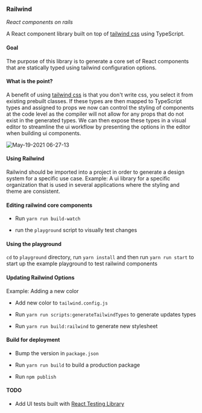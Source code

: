 
### Railwind
*React components on rails*

A React component library built on top of [tailwind css](https://tailwindcss.com/) using TypeScript.


#### Goal
The purpose of this library is to generate a core set of React components that are statically typed using tailwind configuration options.


#### What is the point?
A benefit of using [tailwind css](https://tailwindcss.com/) is that you don't write css, you select it from existing prebuilt classes. If these types are then mapped to TypeScript types and assigned to props we now can control the styling of components at the code level as the compiler will not allow for any props that do not exist in the generated types. We can then expose these types in a visual editor to streamline the ui workflow by presenting the options in the editor when building ui components. 

![May-19-2021 06-27-13](https://user-images.githubusercontent.com/8157657/118805815-f963a280-b86b-11eb-830e-86839b4d7ab0.gif)


#### Using Railwind
Railwind should be imported into a project in order to generate a design system for a specific use case. Example: A ui library for a specific organization that is used in several applications where the styling and theme are consistent.



#### Editing railwind core components

- Run `yarn run build-watch`

- run the `playground` script to visually test changes

  

#### Using the playground

`cd` to `playground` directory, run `yarn install` and then run `yarn run start` to start up the example playground to test railwind components

  

#### Updating Railwind Options

Example: Adding a new color

- Add new color to `tailwind.config.js`

- Run `yarn run scripts:generateTailwindTypes` to generate updates types

- Run `yarn run build:railwind` to generate new stylesheet



#### Build for deployment

- Bump the version in `package.json`

- Run `yarn run build` to build a production package

- Run `npm publish`


#### TODO
- Add UI tests built with [React Testing Library](https://testing-library.com/docs/react-testing-library/intro/)

